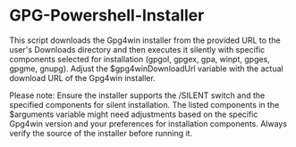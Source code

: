 # GPG-Powershell-Installer
This script downloads the Gpg4win installer from the provided URL to the user's Downloads directory and then executes it silently with specific components selected for installation (gpgol, gpgex, gpa, winpt, gpges, gpgme, gnupg). Adjust the $gpg4winDownloadUrl variable with the actual download URL of the Gpg4win installer.

Please note: Ensure the installer supports the /SILENT switch and the specified components for silent installation. The listed components in the $arguments variable might need adjustments based on the specific Gpg4win version and your preferences for installation components. Always verify the source of the installer before running it.
